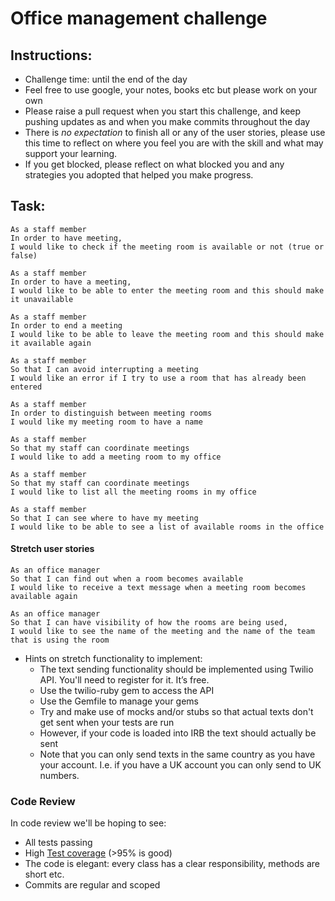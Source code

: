 # Office management challenge

## Instructions:
* Challenge time: until the end of the day
* Feel free to use google, your notes, books etc but please work on your own
* Please raise a pull request when you start this challenge, and keep pushing updates as and when you make commits throughout the day
* There is *no expectation* to finish all or any of the user stories, please use this time to reflect on where you feel you are with the skill and what may support your learning.
* If you get blocked, please reflect on what blocked you and any strategies you adopted that helped you make progress. 



## Task:
```
As a staff member
In order to have meeting,
I would like to check if the meeting room is available or not (true or false)
```

```
As a staff member
In order to have a meeting,
I would like to be able to enter the meeting room and this should make it unavailable
```

```
As a staff member
In order to end a meeting
I would like to be able to leave the meeting room and this should make it available again
```

```
As a staff member
So that I can avoid interrupting a meeting
I would like an error if I try to use a room that has already been entered
```

```
As a staff member
In order to distinguish between meeting rooms
I would like my meeting room to have a name
```

```
As a staff member
So that my staff can coordinate meetings
I would like to add a meeting room to my office
```

```
As a staff member
So that my staff can coordinate meetings
I would like to list all the meeting rooms in my office
```

```
As a staff member
So that I can see where to have my meeting
I would like to be able to see a list of available rooms in the office
```

#### Stretch user stories

```
As an office manager
So that I can find out when a room becomes available
I would like to receive a text message when a meeting room becomes available again
```

```
As an office manager
So that I can have visibility of how the rooms are being used,
I would like to see the name of the meeting and the name of the team that is using the room
```

* Hints on stretch functionality to implement:
  * The text sending functionality should be implemented using Twilio API. You'll need to register for it. It’s free.
  * Use the twilio-ruby gem to access the API
  * Use the Gemfile to manage your gems
  * Try and make use of mocks and/or stubs so that actual texts don't get sent when your tests are run
  * However, if your code is loaded into IRB the text should actually be sent
  * Note that you can only send texts in the same country as you have your account. I.e. if you have a UK account you can only send to UK numbers.

### Code Review
In code review we'll be hoping to see:

  * All tests passing
  * High [Test coverage](https://github.com/makersacademy/course/blob/master/pills/test_coverage.md) (>95% is good)
  * The code is elegant: every class has a clear responsibility, methods are short etc.
  * Commits are regular and scoped
